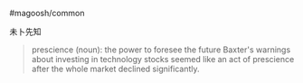 #magoosh/common

未卜先知

> prescience (noun): the power to foresee the future 
Baxter's warnings about investing in technology stocks seemed like an act of prescience after the whole market declined significantly. 
